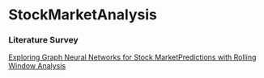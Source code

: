 # StockMarketAnalysis

### Literature Survey
[Exploring Graph Neural Networks for Stock MarketPredictions with Rolling Window Analysis](https://arxiv.org/pdf/1909.10660.pdf)
